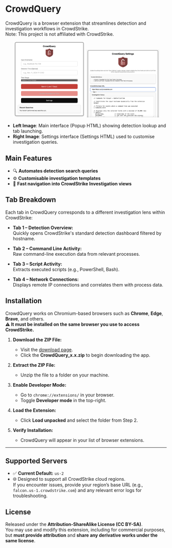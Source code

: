 # CrowdQuery

CrowdQuery is a browser extension that streamlines detection and investigation workflows in CrowdStrike.  
Note: This project is not affiliated with CrowdStrike.

<div align="center">
  <img src="https://github.com/simon-im-security/CrowdQuery/blob/main/Images/main.png" alt="Main Interface - Popup HTML" width="45%">
  <img src="https://github.com/simon-im-security/CrowdQuery/blob/main/Images/settings.png" alt="Settings Page - Settings HTML" width="45%">
</div>

- **Left Image**: Main interface (Popup HTML) showing detection lookup and tab launching.
- **Right Image**: Settings interface (Settings HTML) used to customise investigation queries.

## Main Features

- 🔍 **Automates detection search queries**
- ⚙️ **Customisable investigation templates**
- 🧭 **Fast navigation into CrowdStrike Investigation views**

## Tab Breakdown

Each tab in CrowdQuery corresponds to a different investigation lens within CrowdStrike:

- **Tab 1 – Detection Overview:**  
  Quickly opens CrowdStrike's standard detection dashboard filtered by hostname.

- **Tab 2 – Command Line Activity:**  
  Raw command-line execution data from relevant processes.

- **Tab 3 – Script Activity:**  
  Extracts executed scripts (e.g., PowerShell, Bash).

- **Tab 4 – Network Connections:**  
  Displays remote IP connections and correlates them with process data.

## Installation

CrowdQuery works on Chromium-based browsers such as **Chrome**, **Edge**, **Brave**, and others.  
**⚠️ It must be installed on the same browser you use to access CrowdStrike.**

1. **Download the ZIP File:**
   - Visit the [download page](https://github.com/simon-im-security/CrowdQuery/releases/tag/main).
   - Click the **CrowdQuery_x.x.zip** to begin downloading the app.

2. **Extract the ZIP File:**
   - Unzip the file to a folder on your machine.

3. **Enable Developer Mode:**
   - Go to `chrome://extensions/` in your browser.
   - Toggle **Developer mode** in the top-right.

4. **Load the Extension:**
   - Click **Load unpacked** and select the folder from Step 2.

5. **Verify Installation:**
   - CrowdQuery will appear in your list of browser extensions.

---

## Supported Servers

- ✅ **Current Default:** `us-2`
- 🌐 Designed to support all CrowdStrike cloud regions.  
  If you encounter issues, provide your region’s base URL (e.g., `falcon.us-1.crowdstrike.com`) and any relevant error logs for troubleshooting.

## License

Released under the **Attribution-ShareAlike License (CC BY-SA)**.  
You may use and modify this extension, including for commercial purposes, but **must provide attribution** and **share any derivative works under the same license**.
